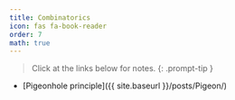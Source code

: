 ```yaml
---
title: Combinatorics
icon: fas fa-book-reader
order: 7
math: true
---
```



> Click at the links below for notes.
{: .prompt-tip }

- [Pigeonhole principle]({{ site.baseurl }}/posts/Pigeon/)